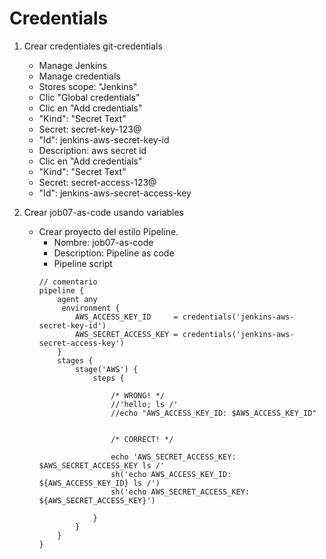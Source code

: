 # Credentials

1. Crear credentiales git-credentials

    * Manage Jenkins
    * Manage credentials
    * Stores scope: "Jenkins"
    * Clic "Global credentials"
    * Clic en "Add credentials"
    * "Kind": "Secret Text"
    * Secret: secret-key-123@
    * "Id": jenkins-aws-secret-key-id
    * Description: aws secret id
    * Clic en "Add credentials"
    * "Kind": "Secret Text"
    * Secret: secret-access-123@
    * "Id": jenkins-aws-secret-access-key
    

1. Crear job07-as-code usando variables
    * Crear proyecto del estilo Pipeline.
        * Nombre: job07-as-code
        * Description: Pipeline as code
        * Pipeline script
        ```dsl
        // comentario
        pipeline {
            agent any 
             environment {
                AWS_ACCESS_KEY_ID     = credentials('jenkins-aws-secret-key-id')
                AWS_SECRET_ACCESS_KEY = credentials('jenkins-aws-secret-access-key')
            }
            stages {
                stage('AWS') {
                    steps {
                        
                        /* WRONG! */
                        //'hello; ls /'
                        //echo "AWS_ACCESS_KEY_ID: $AWS_ACCESS_KEY_ID"
                        

                        /* CORRECT! */
                        
                        echo 'AWS_SECRET_ACCESS_KEY: $AWS_SECRET_ACCESS_KEY ls /'
                        sh('echo AWS_ACCESS_KEY_ID: ${AWS_ACCESS_KEY_ID} ls /')
                        sh('echo AWS_SECRET_ACCESS_KEY: ${AWS_SECRET_ACCESS_KEY}')

                    }
                }
            }
        }
        ```